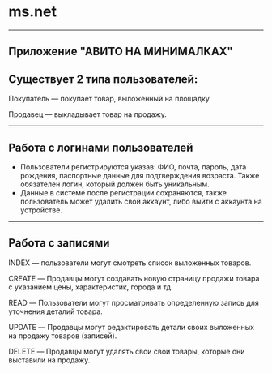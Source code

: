 # ms.net
-----------
Приложение "АВИТО НА МИНИМАЛКАХ"
--------------
Существует 2 типа пользователей:
----------------
Покупатель — покупает товар, выложенный на площадку.

Продавец — выкладывает товар на продажу.
_____________________
Работа с логинами пользователей
------
+ Пользователи регистрируются указав: ФИО, почта, пароль, дата рождения, паспортные данные для подтверждения возраста. Также обязателен логин, который должен быть уникальным.
+ Данные в системе после регистрации сохраняются, также пользователь может удалить свой аккаунт, либо выйти с аккаунта на устройстве.
___________________
Работа с записями
--------
INDEX — пользователи могут смотреть список выложенных товаров.

CREATE — Продавцы могут создавать новую страницу продажи товара с указанием цены, характеристик, города и тд.

READ — Пользователи могут просматривать определенную запись для уточнения деталий товара.

UPDATE — Продавцы могут редактировать детали своих выложенных на продажу товаров  (записей).

DELETE — Продавцы могут удалять свои свои товары, которые они выставили на продажу.
